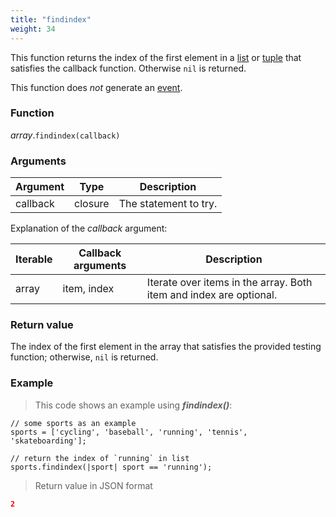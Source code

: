 ```yaml
---
title: "findindex"
weight: 34
---
```


This function returns the index of the first element in a [list](..) or [tuple](../../tuple) that satisfies the callback function.
Otherwise `nil` is returned.

This function does *not* generate an [event](../../../overview/events).

### Function

*array*.`findindex(callback)`

### Arguments

Argument | Type | Description
-------- | ---- | -----------
callback | closure | The statement to try.

Explanation of the *callback* argument:

Iterable | Callback arguments | Description
-------- | -------- | -----------
array | item, index | Iterate over items in the array. Both item and index are optional.

### Return value

The index of the first element in the array that satisfies the provided testing function;
otherwise, `nil` is returned.

### Example

> This code shows an example using ***findindex()***:

```thingsdb,json_response
// some sports as an example
sports = ['cycling', 'baseball', 'running', 'tennis', 'skateboarding'];

// return the index of `running` in list
sports.findindex(|sport| sport == 'running');
```

> Return value in JSON format

```json
2
```
